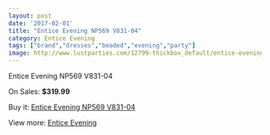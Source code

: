 ```yaml
---
layout: post
date: '2017-02-01'
title: "Entice Evening NP569 V831-04"
category: Entice Evening
tags: ["brand","dresses","beaded","evening","party"]
image: http://www.lustparties.com/12799-thickbox_default/entice-evening-np569-v831-04.jpg
---
```

Entice Evening NP569 V831-04

On Sales: **$319.99**
<a href="https://www.lustparties.com/en/entice-evening/4820-entice-evening-np569-v831-04.html"><amp-img layout="responsive" width="600" height="600" src="//www.lustparties.com/12799-thickbox_default/entice-evening-np569-v831-04.jpg" alt="Entice Evening NP569 V831-04 0" /></a>

Buy it: [Entice Evening NP569 V831-04](https://www.lustparties.com/en/entice-evening/4820-entice-evening-np569-v831-04.html "Entice Evening NP569 V831-04")

View more: [Entice Evening](https://www.lustparties.com/en/29-entice-evening "Entice Evening")
